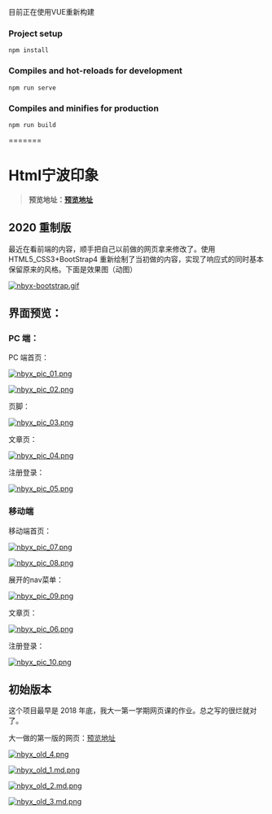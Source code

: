 目前正在使用VUE重新构建

### Project setup
```
npm install
```

### Compiles and hot-reloads for development
```
npm run serve
```

### Compiles and minifies for production
```
npm run build
```

=======
# Html宁波印象

> **预览地址：[预览地址](https://huxiaofan.com/doc/nbyx/)**

## 2020 重制版

最近在看前端的内容，顺手把自己以前做的网页拿来修改了。使用 HTML5_CSS3+BootStrap4 重新绘制了当初做的内容，实现了响应式的同时基本保留原来的风格。下面是效果图（动图）

[![nbyx-bootstrap.gif](https://media.everdo.cn/tank/pic-bed/2020/10/23/nbyx-bootstrap.gif)](https://up.media.everdo.cn/image/jicX)

## 界面预览：

### PC 端：

PC 端首页：

[![nbyx_pic_01.png](https://media.everdo.cn/tank/pic-bed/2020/10/23/nbyx_pic_01.png)](https://up.media.everdo.cn/image/jr5i)

[![nbyx_pic_02.png](https://media.everdo.cn/tank/pic-bed/2020/10/23/nbyx_pic_02.png)](https://up.media.everdo.cn/image/jqj4)

页脚：

[![nbyx_pic_03.png](https://media.everdo.cn/tank/pic-bed/2020/10/23/nbyx_pic_03.png)](https://up.media.everdo.cn/image/jx6M)

文章页：

[![nbyx_pic_04.png](https://media.everdo.cn/tank/pic-bed/2020/10/23/nbyx_pic_04.png)](https://up.media.everdo.cn/image/jWpY)

注册登录：

[![nbyx_pic_05.png](https://media.everdo.cn/tank/pic-bed/2020/10/23/nbyx_pic_05.png)](https://up.media.everdo.cn/image/jNPa)

### 移动端

移动端首页：

[![nbyx_pic_07.png](https://media.everdo.cn/tank/pic-bed/2020/10/23/nbyx_pic_07.png)](https://up.media.everdo.cn/image/jkis)

[![nbyx_pic_08.png](https://media.everdo.cn/tank/pic-bed/2020/10/23/nbyx_pic_08.png)](https://up.media.everdo.cn/image/jmv3)

展开的nav菜单：

[![nbyx_pic_09.png](https://media.everdo.cn/tank/pic-bed/2020/10/23/nbyx_pic_09.png)](https://up.media.everdo.cn/image/j9gG)

文章页：

[![nbyx_pic_06.png](https://media.everdo.cn/tank/pic-bed/2020/10/23/nbyx_pic_06.png)](https://up.media.everdo.cn/image/jcD9)

注册登录：

[![nbyx_pic_10.png](https://media.everdo.cn/tank/pic-bed/2020/10/23/nbyx_pic_10.png)](https://up.media.everdo.cn/image/jffj)

## 初始版本

这个项目最早是 2018 年底，我大一第一学期网页课的作业。总之写的很烂就对了。

大一做的第一版的网页：[预览地址](https://huxiaofan.com/doc/nbyx-old/)

[![nbyx_old_4.png](https://media.everdo.cn/tank/pic-bed/2020/10/23/nbyx_old_4.png)](https://up.media.everdo.cn/image/jMpS)

[![nbyx_old_1.md.png](https://media.everdo.cn/tank/pic-bed/2020/10/23/nbyx_old_1.md.png)](https://up.media.everdo.cn/image/j1Nn)

[![nbyx_old_2.md.png](https://media.everdo.cn/tank/pic-bed/2020/10/23/nbyx_old_2.md.png)](https://up.media.everdo.cn/image/js5O)

[![nbyx_old_3.md.png](https://media.everdo.cn/tank/pic-bed/2020/10/23/nbyx_old_3.md.png)](https://up.media.everdo.cn/image/j0j6)

